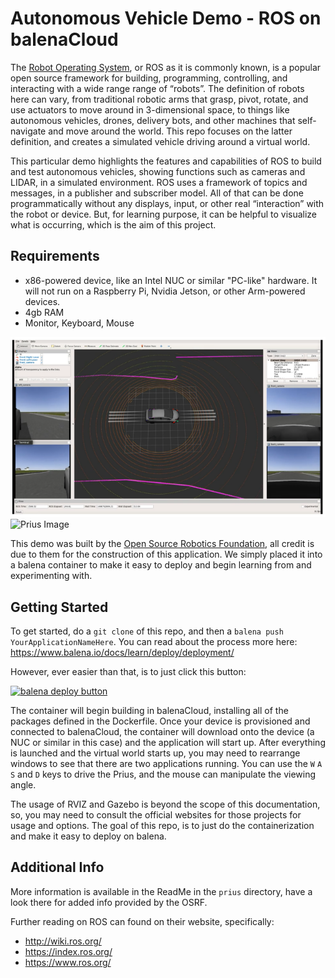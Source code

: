 # Autonomous Vehicle Demo - ROS on balenaCloud

The [Robot Operating System](https://www.ros.org/), or ROS as it is commonly known, is a popular open source framework for building, programming, controlling, and interacting with a wide range range of “robots”.  The definition of robots here can vary, from traditional robotic arms that grasp, pivot, rotate, and use actuators to move around in 3-dimensional space, to things like autonomous vehicles, drones, delivery bots, and other machines that self-navigate and move around the world.  This repo focuses on the latter definition, and creates a simulated vehicle driving around a virtual world.

This particular demo highlights the features and capabilities of ROS to build and test autonomous vehicles, showing functions such as cameras and LIDAR, in a simulated environment.  ROS uses a framework of topics and messages, in a publisher and subscriber model.  All of that can be done programmatically without any displays, input, or other real “interaction” with the robot or device.  But, for learning purpose, it can be helpful to visualize what is occurring, which is the aim of this project.

## Requirements
 - x86-powered device, like an Intel NUC or similar "PC-like" hardware.  It will not run on a Raspberry Pi, Nvidia Jetson, or other Arm-powered devices.
 - 4gb RAM
 - Monitor, Keyboard, Mouse

![Simulator Image](https://github.com/balena-io-examples/ROS-AutonomousVehicle/blob/main/simulator.png)
![Prius Image](https://www.osrfoundation.org/wordpress2/wp-content/uploads/2017/06/prius_roundabout_exit.png)

This demo was built by the [Open Source Robotics Foundation](https://www.openrobotics.org/), all credit is due to them for the construction of this application.  We simply placed it into a balena container to make it easy to deploy and begin learning from and experimenting with.

## Getting Started

To get started, do a `git clone` of this repo, and then a `balena push YourApplicationNameHere`.  You can read about the process more here:  https://www.balena.io/docs/learn/deploy/deployment/

However, ever easier than that, is to just click this button:

[![balena deploy button](https://www.balena.io/deploy.svg)](https://dashboard.balena-cloud.com/deploy?repoUrl=https://github.com/balenalabs-incubator/ROS-AutonomousVehicle)

The container will begin building in balenaCloud, installing all of the packages defined in the Dockerfile.  Once your device is provisioned and connected to balenaCloud, the container will download onto the device (a NUC or similar in this case) and the application will start up.  After everything is launched and the virtual world starts up, you may need to rearrange windows to see that there are two applications running.  You can use the `W` `A` `S` and `D` keys to drive the Prius, and the mouse can manipulate the viewing angle.  

The usage of RVIZ and Gazebo is beyond the scope of this documentation, so, you may need to consult the official websites for those projects for usage and options.  The goal of this repo, is to just do the containerization and make it easy to deploy on balena.

## Additional Info

More information is available in the ReadMe in the `prius` directory, have a look there for added info provided by the OSRF.

Further reading on ROS can found on their website, specifically:
 - http://wiki.ros.org/
 - https://index.ros.org/
 - https://www.ros.org/
 

